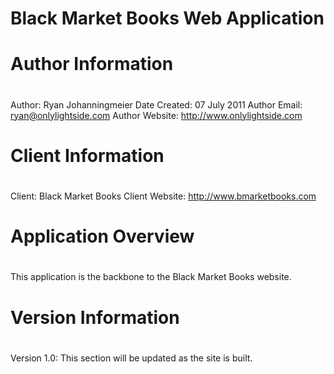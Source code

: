 # Black Market Books Web Application

###
#
# Author Information
#
###

Author: Ryan Johanningmeier
Date Created: 07 July 2011
Author Email: ryan@onlylightside.com
Author Website: http://www.onlylightside.com

###
#
# Client Information
#
###

Client: Black Market Books
Client Website: http://www.bmarketbooks.com

###
#
# Application Overview
#
###

This application is the backbone to the Black Market Books website.

###
#
# Version Information
#
###

Version 1.0:
This section will be updated as the site is built.
